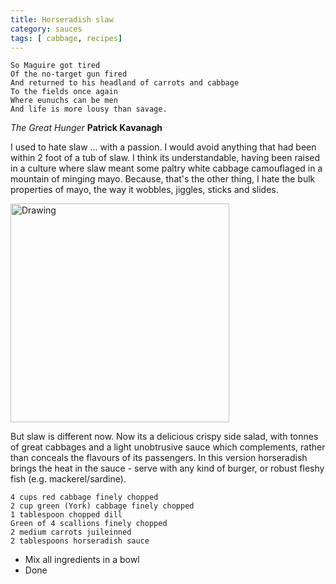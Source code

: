 ```yaml
---
title: Horseradish slaw 
category: sauces
tags: [ cabbage, recipes]
---
```


	So Maguire got tired
	Of the no-target gun fired
	And returned to his headland of carrots and cabbage
	To the fields once again
	Where eunuchs can be men
	And life is more lousy than savage.
*The Great Hunger* **Patrick Kavanagh**

I used to hate slaw ... with a passion. I would avoid anything that had been within 2 foot of a tub of slaw. I think its understandable, having been raised in a culture where slaw meant some paltry white cabbage camouflaged in a mountain of minging mayo. Because, that's the other thing, I hate the bulk properties of mayo, the way it wobbles, jiggles, sticks and slides. 



<img src="http://fodblog.github.io/assets/pictures/slaw.jpg" alt="Drawing" style="width: 350px;"/>

But slaw is different now. Now its a delicious crispy side salad, with tonnes of great cabbages and a light unobtrusive sauce which complements, rather than conceals the flavours of its passengers. In this version horseradish brings the heat in the sauce - serve with any kind of burger, or robust fleshy fish (e.g. mackerel/sardine).

	4 cups red cabbage finely chopped
	2 cup green (York) cabbage finely chopped
	1 tablespoon chopped dill
	Green of 4 scallions finely chopped
	2 medium carrots juileinned
	2 tablespoons horseradish sauce
	
* Mix all ingredients in a bowl
* Done
	